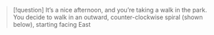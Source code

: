 >[!question]
>It’s a nice afternoon, and you’re taking a walk in the park. You decide to walk in an outward,
>counter-clockwise spiral (shown below), starting facing East
>